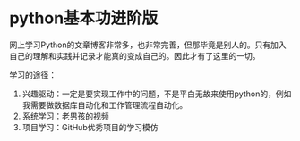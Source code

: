 # python基本功进阶版

网上学习Python的文章博客非常多，也非常完善，但那毕竟是别人的。只有加入自己的理解和实践并记录才能真的变成自己的。因此才有了这里的一切。

学习的途径：

1. 兴趣驱动：一定是要实现工作中的问题，不是平白无故来使用python的，例如我需要做数据库自动化和工作管理流程自动化。
2. 系统学习：老男孩的视频
3. 项目学习：GitHub优秀项目的学习模仿

